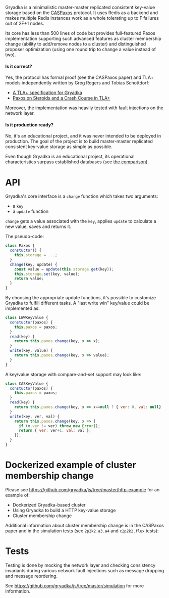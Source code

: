Gryadka is a minimalistic master-master replicated consistent key-value storage based on the [CASPaxos](https://arxiv.org/abs/1802.07000) protocol. It uses Redis as a backend and makes multiple Redis instances work as a whole tolerating up to F failures out of 2F+1 nodes.

Its core has less than 500 lines of code but provides full-featured Paxos implementation supporting such advanced features as cluster membership change (ability to add/remove nodes to a cluster) and distinguished proposer optimization (using one round trip to change a value instead of two).

#### Is it correct?

Yes, the protocol has formal proof (see the CASPaxos paper) and TLA+ models independently written by Greg Rogers and Tobias Schottdorf:

  * [A TLA+ specification for Gryadka](https://medium.com/@grogepodge/tla-specification-for-gryadka-c80cd625944e)
  * [Paxos on Steroids and a Crash Course in TLA+](https://tschottdorf.github.io/single-decree-paxos-tla-compare-and-swap)

Moreover, the implementation was heavily tested with fault injections on the network layer.

#### Is it production ready?

No, it's an educational project, and it was never intended to be deployed in production. The goal of the project is to build master-master replicated consistent key-value storage as simple as possible.

Even though Gryadka is an educational project, its operational characteristics surpass established databases (see [the comparison](https://github.com/rystsov/perseus)).

# API

Gryadka's core interface is a `change` function which takes two arguments:
  
  * a `key`
  * a `update` function

`change` gets a value associated with the `key`, applies `update` to calculate a new value, saves and returns it.

The pseudo-code:

```javascript
class Paxos {
  constuctor() {
    this.storage = ...;
  }
  change(key, update) {
    const value = update(this.storage.get(key));
    this.storage.set(key, value);
    return value;
  }
}
```

By choosing the appropriate update functions, it's possible to customize Gryadka to fulfill different tasks. A "last write win" key/value could be implemented as:

```javascript
class LWWKeyValue {
  constuctor(paxos) {
    this.paxos = paxos;
  }
  read(key) {
    return this.paxos.change(key, x => x);
  }
  write(key, value) {
    return this.paxos.change(key, x => value);
  }
}
```

A key/value storage with compare-and-set support may look like:

```javascript
class CASKeyValue {
  constuctor(paxos) {
    this.paxos = paxos;
  }
  read(key) {
    return this.paxos.change(key, x => x==null ? { ver: 0, val: null} : x);
  }
  write(key, ver, val) {
    return this.paxos.change(key, x => {
      if (x.ver != ver) throw new Error();
      return { ver: ver+1, val: val };
    });
  }
}
```

# Dockerized example of cluster membership change

Please see https://github.com/gryadka/js/tree/master/http-example for an example of:

  * Dockerized Gryadka-based cluster
  * Using Gryadka to build a HTTP key-value storage
  * Cluster membership change

Additional information about cluster membership change is in the CASPaxos paper and in the simulation tests (see `2p2k2.a3.a4` and `c2p2k2.flux` tests):

# Tests

Testing is done by mocking the network layer and checking consistency invariants during various network fault injections such as message dropping and message reordering.

See https://github.com/gryadka/js/tree/master/simulation for more information.